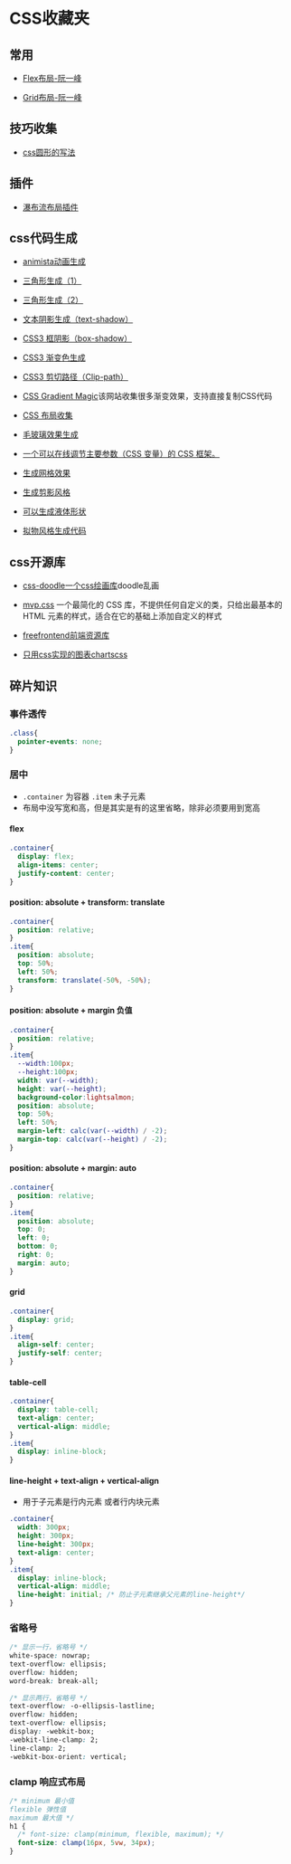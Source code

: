 # CSS收藏夹

## 常用

* [Flex布局-阮一峰](https://www.ruanyifeng.com/blog/2015/07/flex-grammar.html)

* [Grid布局-阮一峰](http://www.ruanyifeng.com/blog/2019/03/grid-layout-tutorial.html)

## 技巧收集

* [css圆形的写法](https://cloudfour.com/thinks/css-circles/)

## 插件

* [瀑布流布局插件](https://masonry.desandro.com/)

## css代码生成

* [animista动画生成](https://animista.net/)

* [三角形生成（1）](https://www.dute.org/css-arrow)

* [三角形生成（2）](http://apps.eky.hk/css-triangle-generator/zh-hant)

* [文本阴影生成（text-shadow）](https://techbrood.com/tool?p=cg-text-shadow)

* [CSS3 框阴影（box-shadow）](https://techbrood.com/tool?p=cg-box-shadow)

* [CSS3 渐变色生成](https://techbrood.com/tool?p=gradient-generator)

* [CSS3 剪切路径（Clip-path）](https://techbrood.com/tool?p=css-clip-path)

* [CSS Gradient Magic](https://www.gradientmagic.com/browse)该网站收集很多渐变效果，支持直接复制CSS代码

* [CSS 布局收集](https://csslayout.io/)

* [毛玻璃效果生成](https://glassmorphism.com/)

* [一个可以在线调节主要参数（CSS 变量）的 CSS 框架。](https://cavepaint.github.io/cavepaintcss/)

* [生成网格效果](https://stripesgenerator.com/)

* [生成剪影风格](https://www.softr.io/tools/svg-wave-generator)

* [可以生成液体形状](https://www.softr.io/tools/svg-shape-generator)

* [拟物风格生成代码](https://neumorphism.io/#55c1c3)

## css开源库

* [css-doodle一个css绘画库](https://css-doodle.com/)doodle乱画

* [mvp.css](https://andybrewer.github.io/mvp/) 一个最简化的 CSS 库，不提供任何自定义的类，只给出最基本的 HTML 元素的样式，适合在它的基础上添加自定义的样式

* [freefrontend前端资源库](https://freefrontend.com/)

* [只用css实现的图表chartscss](https://chartscss.org/)
## 碎片知识

### 事件透传
```css
.class{
  pointer-events: none;
}
```

### 居中
* `.container` 为容器 `.item` 未子元素
* 布局中没写宽和高，但是其实是有的这里省略，除非必须要用到宽高
#### flex
```css
.container{
  display: flex;
  align-items: center;
  justify-content: center;
}
```
#### position: absolute + transform: translate 
```css
.container{
  position: relative;
}
.item{
  position: absolute;
  top: 50%;
  left: 50%;
  transform: translate(-50%, -50%);
}
```

#### position: absolute + margin 负值
```css
.container{
  position: relative;
}
.item{
  --width:100px;
  --height:100px;
  width: var(--width);
  height: var(--height);
  background-color:lightsalmon;
  position: absolute;
  top: 50%;
  left: 50%;
  margin-left: calc(var(--width) / -2);
  margin-top: calc(var(--height) / -2);
}
```

#### position: absolute + margin: auto
```css
.container{
  position: relative;
}
.item{
  position: absolute;
  top: 0;
  left: 0;
  bottom: 0;
  right: 0;
  margin: auto;
}
```

#### grid
```css
.container{
  display: grid;
}
.item{
  align-self: center;
  justify-self: center;
}
```

#### table-cell
```css
.container{
  display: table-cell;
  text-align: center;
  vertical-align: middle;
}
.item{
  display: inline-block;
}
```

#### line-height + text-align + vertical-align
* 用于子元素是行内元素 或者行内块元素
```css
.container{
  width: 300px;
  height: 300px;
  line-height: 300px;
  text-align: center;
}
.item{
  display: inline-block;
  vertical-align: middle;
  line-height: initial; /* 防止子元素继承父元素的line-height*/
}
```

### 省略号
```css
/* 显示一行，省略号 */
white-space: nowrap;
text-overflow: ellipsis;
overflow: hidden;
word-break: break-all;
 
/* 显示两行，省略号 */
text-overflow: -o-ellipsis-lastline;
overflow: hidden;
text-overflow: ellipsis;
display: -webkit-box;
-webkit-line-clamp: 2;
line-clamp: 2;
-webkit-box-orient: vertical;
```

### clamp 响应式布局
```css
/* minimum 最小值
flexible 弹性值
maximum 最大值 */
h1 {
  /* font-size: clamp(minimum, flexible, maximum); */
  font-size: clamp(16px, 5vw, 34px);
}
```